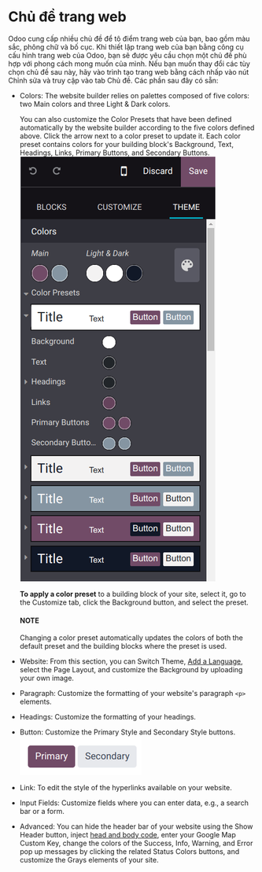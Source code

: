 # Chủ đề trang web

Odoo cung cấp nhiều chủ đề để tô điểm trang web của bạn, bao gồm màu sắc, phông chữ và bố cục. Khi thiết lập trang web của bạn bằng công cụ cấu hình trang web của Odoo, bạn sẽ được yêu cầu chọn một chủ đề phù hợp với phong cách mong muốn của mình. Nếu bạn muốn thay đổi các tùy chọn chủ đề sau này, hãy vào trình tạo trang web bằng cách nhấp vào nút Chỉnh sửa và truy cập vào tab Chủ đề. Các phần sau đây có sẵn:

- Colors: The website builder relies on palettes composed of five colors: two
  Main colors and three Light & Dark colors.

  You can also customize the Color Presets that have been defined automatically by the
  website builder according to the five colors defined above. Click the arrow next to a color preset
  to update it. Each color preset contains colors for your building block's Background,
  Text, Headings, Links, Primary Buttons, and
  Secondary Buttons.
  ![select the colors of your website](../../../../.gitbook/assets/colors.png)

  **To apply a color preset** to a building block of your site, select it, go to the
  Customize tab, click the Background button, and select the preset.

  #### NOTE
  Changing a color preset automatically updates the colors of both the default preset and the
  building blocks where the preset is used.
- Website: From this section, you can Switch Theme,
  [Add a Language](applications/websites/website/configuration/translate.md), select the Page Layout, and
  customize the Background by uploading your own image.
- Paragraph: Customize the formatting of your website's paragraph `<p>` elements.
- Headings: Customize the formatting of your headings.
- Button: Customize the Primary Style and Secondary Style
  buttons.
  ![Two types of buttons in Odoo](../../../../.gitbook/assets/buttons.png)
- Link: To edit the style of the hyperlinks available on your website.
- Input Fields: Customize fields where you can enter data, e.g., a search bar or a form.
- Advanced: You can hide the header bar of your website using the
  Show Header button, inject [head and body code](applications/websites/website/reporting/analytics.md#analytics-google-tag-manager),
  enter your Google Map Custom Key, change the colors of the Success,
  Info, Warning, and Error pop up messages by clicking the
  related Status Colors buttons, and customize the Grays elements of your
  site.
